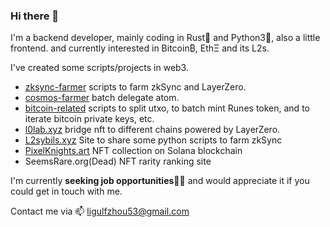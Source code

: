 ### Hi there 👋

I'm a backend developer, mainly coding in Rust🦀 and Python3🐍, also a little frontend. and currently interested in Bitcoin₿, EthΞ and its L2s.

I've created some scripts/projects in web3.

- [zksync-farmer](https://github.com/ligulfzhou/zksync-farmer) scripts to farm zkSync and LayerZero.
- [cosmos-farmer](https://github.com/ligulfzhou/cosmos-farmer) batch delegate atom.
- [bitcoin-related](https://github.com/ligulfzhou/bitcoin-related) scripts to split utxo, to batch mint Runes token, and to iterate bitcoin private keys, etc.
- [l0lab.xyz](https://www.l0lab.xyz/) bridge nft to different chains powered by LayerZero.
- [L2sybils.xyz](https://www.l2sybils.xyz) Site to share some python scripts to farm zkSync
- [PixelKnights.art](https://www.pixelknights.art) NFT collection on Solana blockchain
- SeemsRare.org(Dead) NFT rarity ranking site

I'm currently **seeking job opportunities**👨‍💻 and would appreciate it if you could get in touch with me.

Contact me via 📫 ligulfzhou53@gmail.com

<!--
**ligulfzhou/ligulfzhou** is a ✨ _special_ ✨ repository because its `README.md` (this file) appears on your GitHub profile.

Here are some ideas to get you started:

- 🔭 I’m currently working on ...
- 🌱 I’m currently learning ...
- 👯 I’m looking to collaborate on ...
- 🤔 I’m looking for help with ...
- 💬 Ask me about ...
- 📫 How to reach me: ...
- 😄 Pronouns: ...
- ⚡ Fun fact: ...
-->
